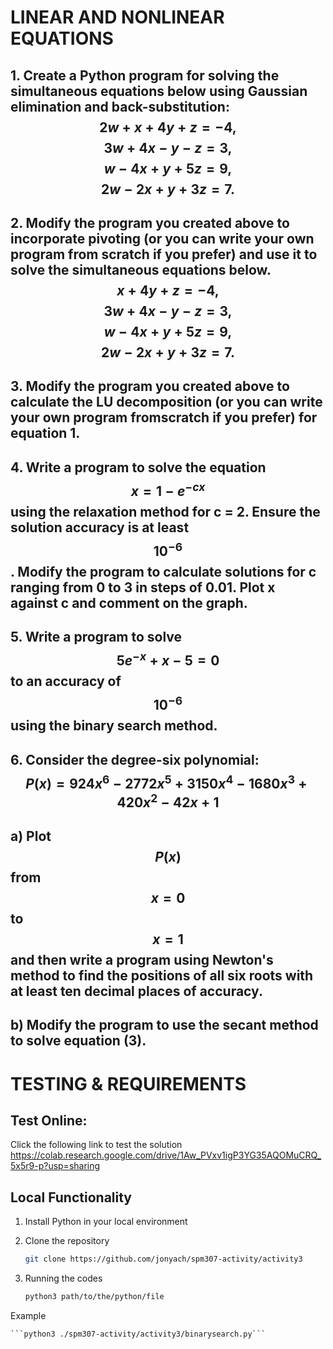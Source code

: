 # LINEAR AND NONLINEAR EQUATIONS

## 1. Create a Python program for solving the simultaneous equations below using Gaussian elimination and back-substitution: $${2w+x+4y+z=-4,}$$ $${3w+4x-y-z=3,}$$ $${w-4x+y+5z=9,}$$ $${2w-2x+y+3z=7.}$$

## 2. Modify the program you created above to incorporate pivoting (or you can write your own program from scratch if you prefer) and use it to solve the simultaneous equations below. $${x+4y+z=-4,}$$ $${3w+4x-y-z=3,}$$ $${w-4x+y+5z=9,}$$ $${2w-2x+y+3z=7.}$$

## 3. Modify the program you created above to calculate the LU decomposition (or you can write your own program fromscratch if you prefer) for equation 1.

## 4. Write a program to solve the equation $$x = 1-e^{−cx}$$ using the relaxation method for c = 2. Ensure the solution accuracy is at least $$10^{−6}$$ . Modify the program to calculate solutions for c ranging from 0 to 3 in steps of 0.01. Plot x against c and comment on the graph.

## 5. Write a program to solve $$5e^{−x} + x − 5 = 0$$ to an accuracy of $$10^{−6}$$ using the binary search method.

## 6. Consider the degree-six polynomial: $$P(x)=924x^{6}-2772x^{5}+3150x^{4}-1680x^{3}+420x^{2}-42x+1$$ 
## a) Plot $$P(x)$$ from $$x=0$$ to $$x=1$$ and then write a program using Newton's method to find the positions of all six roots with at least ten decimal places of accuracy.
## b) Modify the program to use the secant method to solve equation (3).


# TESTING & REQUIREMENTS

## Test Online:
Click the following link to test the solution 
https://colab.research.google.com/drive/1Aw_PVxv1igP3YG35AQOMuCRQ_5x5r9-p?usp=sharing


## Local Functionality

1. Install Python in your local environment

2. Clone the repository
    ```bash 
    git clone https://github.com/jonyach/spm307-activity/activity3

3. Running the codes
    ```bash
    python3 path/to/the/python/file

Example

    ```python3 ./spm307-activity/activity3/binarysearch.py```